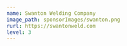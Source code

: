 ```yaml
---
name: Swanton Welding Company
image_path: sponsorImages/swanton.png
rurl: https://swantonweld.com
level: 3
---
```


